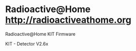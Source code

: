 Radioactive@Home
http://radioactiveathome.org
============================

Radioactive@Home KIT Firmware

KIT - Detector V2.6x
